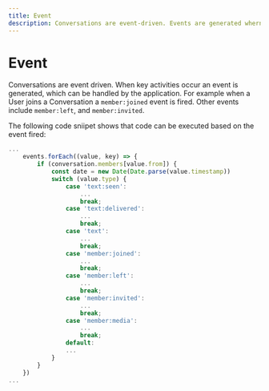 ```yaml
---
title: Event
description: Conversations are event-driven. Events are generated whern ley activities occur.
---
```


# Event

Conversations are event driven. When key activities occur an event is
generated, which can be handled by the application. For example when
a User joins a Conversation a `member:joined` event is fired. Other
events include `member:left`, and `member:invited`.

The following code sniipet shows that code can be executed based on the event fired:

``` javascript
...
    events.forEach((value, key) => {
        if (conversation.members[value.from]) {
            const date = new Date(Date.parse(value.timestamp))
            switch (value.type) {
                case 'text:seen':
                    ...
                    break;
                case 'text:delivered':
                    ...
                    break;
                case 'text':
                    ...
                    break;
                case 'member:joined':
                    ...
                    break;
                case 'member:left':
                    ...
                    break;
                case 'member:invited':
                    ...
                    break;
                case 'member:media':
                    ...
                    break;
                default:
                ...
            }
        }
    })
...
```
